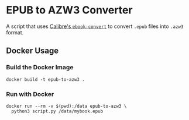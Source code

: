 # EPUB to AZW3 Converter

A script that uses [Calibre's `ebook-convert`](https://manual.calibre-ebook.com/generated/en/ebook-convert.html) to convert `.epub` files into `.azw3` format.

##  Docker Usage
### Build the Docker Image
```
docker build -t epub-to-azw3 .
```
### Run with Docker
```
docker run --rm -v $(pwd):/data epub-to-azw3 \
  python3 script.py /data/mybook.epub
```
